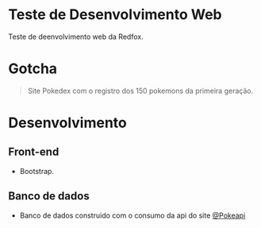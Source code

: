 # Teste de Desenvolvimento Web
Teste de deenvolvimento web da Redfox.

# Gotcha
> Site Pokedex com o registro dos 150 pokemons da primeira geração.

# Desenvolvimento

## Front-end
- Bootstrap.

## Banco de dados
- Banco de dados construido com o consumo da api do site [@Pokeapi](https://pokeapi.co/)
